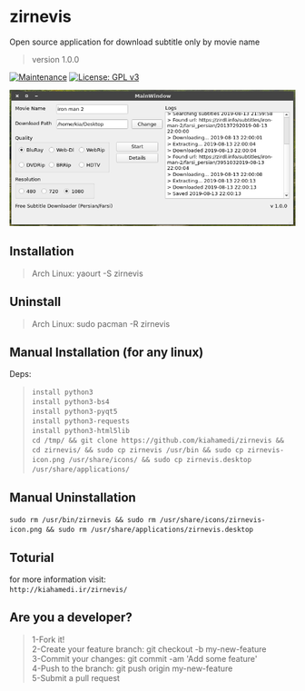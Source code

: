 # zirnevis
Open source application for download subtitle only by movie name
> version 1.0.0

[![Maintenance](https://img.shields.io/badge/Maintained%3F-yes-green.svg)](https://GitHub.com/Naereen/StrapDown.js/graphs/commit-activity)
[![License: GPL v3](https://img.shields.io/badge/License-GPLv3-blue.svg)](https://www.gnu.org/licenses/gpl-3.0)

![alt text](https://raw.githubusercontent.com/kiahamedi/zirnevis/master/ScreenshotGUI.png)

## Installation
> Arch Linux: yaourt -S zirnevis

## Uninstall
> Arch Linux: sudo pacman -R zirnevis

## Manual Installation (for any linux)
Deps:</br>
> `install python3`</br>
> `install python3-bs4`</br>
> `install python3-pyqt5`</br>
> `install python3-requests`</br>
> `install python3-html5lib`</br>
`cd /tmp/ && git clone https://github.com/kiahamedi/zirnevis && cd zirnevis/ && sudo cp zirnevis /usr/bin && sudo cp zirnevis-icon.png /usr/share/icons/ && sudo cp zirnevis.desktop /usr/share/applications/`

## Manual Uninstallation
`sudo rm /usr/bin/zirnevis && sudo rm /usr/share/icons/zirnevis-icon.png && sudo rm /usr/share/applications/zirnevis.desktop`

## Toturial
for more information visit:<br>
`http://kiahamedi.ir/zirnevis/`

## Are you a developer?
> 1-Fork it!</br>
> 2-Create your feature branch: git checkout -b my-new-feature</br>
> 3-Commit your changes: git commit -am 'Add some feature'</br>
> 4-Push to the branch: git push origin my-new-feature</br>
> 5-Submit a pull request</br>
